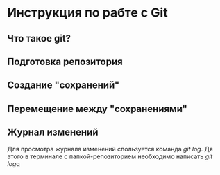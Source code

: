 # Инструкция по рабте с Git

## Что такое git?

## Подготовка репозитория

## Создание "сохранений"

## Перемещение между "сохранениями"

## Журнал изменений
Для просмотра журнала изменений спользуется команда *git log*. Дя этого в терминале с папкой-репозиторием необходимо написать *git log*q
